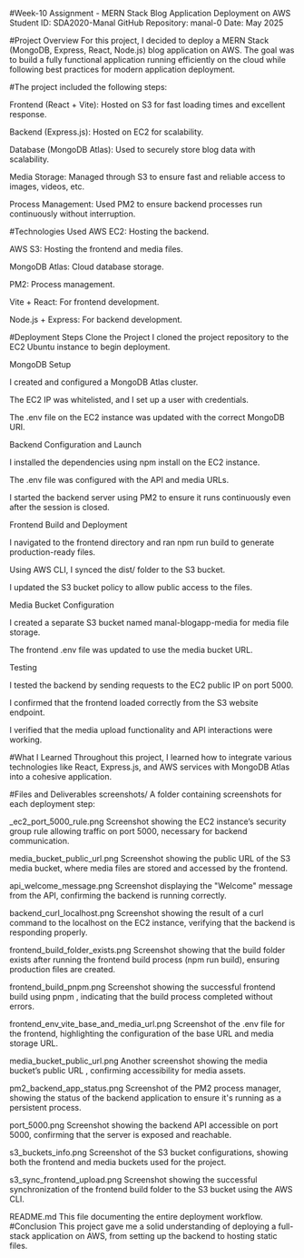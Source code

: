 #Week-10 Assignment - MERN Stack Blog Application Deployment on AWS
Student ID: SDA2020-Manal
GitHub Repository: manal-0
Date: May 2025

#Project Overview
For this project, I decided to deploy a MERN Stack (MongoDB, Express, React, Node.js) blog application on AWS. The goal was to build a fully functional application running efficiently on the cloud while following best practices for modern application deployment.

#The project included the following steps:

Frontend (React + Vite): Hosted on S3 for fast loading times and excellent response.

Backend (Express.js): Hosted on EC2 for scalability.

Database (MongoDB Atlas): Used to securely store blog data with scalability.

Media Storage: Managed through S3 to ensure fast and reliable access to images, videos, etc.

Process Management: Used PM2 to ensure backend processes run continuously without interruption.

#Technologies Used
AWS EC2: Hosting the backend.

AWS S3: Hosting the frontend and media files.

MongoDB Atlas: Cloud database storage.

PM2: Process management.

Vite + React: For frontend development.

Node.js + Express: For backend development.

#Deployment Steps
Clone the Project
I cloned the project repository to the EC2 Ubuntu instance to begin deployment.

MongoDB Setup

I created and configured a MongoDB Atlas cluster.

The EC2 IP was whitelisted, and I set up a user with credentials.

The .env file on the EC2 instance was updated with the correct MongoDB URI.

Backend Configuration and Launch

I installed the dependencies using npm install on the EC2 instance.

The .env file was configured with the API and media URLs.

I started the backend server using PM2 to ensure it runs continuously even after the session is closed.

Frontend Build and Deployment

I navigated to the frontend directory and ran npm run build to generate production-ready files.

Using AWS CLI, I synced the dist/ folder to the S3 bucket.

I updated the S3 bucket policy to allow public access to the files.

Media Bucket Configuration

I created a separate S3 bucket named manal-blogapp-media for media file storage.

The frontend .env file was updated to use the media bucket URL.

Testing

I tested the backend by sending requests to the EC2 public IP on port 5000.

I confirmed that the frontend loaded correctly from the S3 website endpoint.

I verified that the media upload functionality and API interactions were working.

#What I Learned
Throughout this project, I learned how to integrate various technologies like React, Express.js, and AWS services with MongoDB Atlas into a cohesive application.

#Files and Deliverables
screenshots/
A folder containing screenshots for each deployment step:

_ec2_port_5000_rule.png
Screenshot showing the EC2 instance’s security group rule allowing traffic on port 5000, necessary for backend communication.

media_bucket_public_url.png
Screenshot showing the public URL of the S3 media bucket, where media files are stored and accessed by the frontend.

api_welcome_message.png
Screenshot displaying the "Welcome" message from the API, confirming the backend is running correctly.

backend_curl_localhost.png
Screenshot showing the result of a curl command to the localhost on the EC2 instance, verifying that the backend is responding properly.

frontend_build_folder_exists.png
Screenshot showing that the build folder exists after running the frontend build process (npm run build), ensuring production files are created.

frontend_build_pnpm.png
Screenshot showing the successful frontend build using pnpm , indicating that the build process completed without errors.

frontend_env_vite_base_and_media_url.png
Screenshot of the .env file for the frontend, highlighting the configuration of the base URL and media storage URL.

media_bucket_public_url.png
Another screenshot showing the media bucket’s public URL , confirming accessibility for media assets.

pm2_backend_app_status.png
Screenshot of the PM2 process manager, showing the status of the backend application to ensure it's running as a persistent process.

port_5000.png
Screenshot showing the backend API accessible on port 5000, confirming that the server is exposed and reachable.

s3_buckets_info.png
Screenshot of the S3 bucket configurations, showing both the frontend and media buckets used for the project.

s3_sync_frontend_upload.png
Screenshot showing the successful synchronization of the frontend build folder to the S3 bucket using the AWS CLI.

README.md
This file documenting the entire deployment workflow.
#Conclusion
This project gave me a solid understanding of deploying a full-stack application on AWS, from setting up the backend to hosting static files.